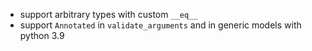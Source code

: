- support arbitrary types with custom `__eq__`
- support `Annotated` in `validate_arguments` and in generic models with python 3.9